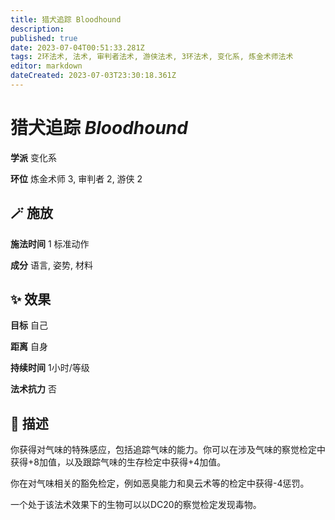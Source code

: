 ```yaml
---
title: 猎犬追踪 Bloodhound
description: 
published: true
date: 2023-07-04T00:51:33.281Z
tags: 2环法术, 法术, 审判者法术, 游侠法术, 3环法术, 变化系, 炼金术师法术
editor: markdown
dateCreated: 2023-07-03T23:30:18.361Z
---
```


# **猎犬追踪** *Bloodhound*

**学派** 变化系 

**环位** 炼金术师 3, 审判者 2, 游侠 2

## 🪄 施放

**施法时间** 1 标准动作

**成分** 语言, 姿势, 材料

## ✨ 效果 

**目标** 自己 

**距离** 自身  

**持续时间** 1小时/等级 

**法术抗力** 否

## 📖 描述

你获得对气味的特殊感应，包括追踪气味的能力。你可以在涉及气味的察觉检定中获得+8加值，以及跟踪气味的生存检定中获得+4加值。

你在对气味相关的豁免检定，例如恶臭能力和臭云术等的检定中获得-4惩罚。

一个处于该法术效果下的生物可以以DC20的察觉检定发现毒物。
    